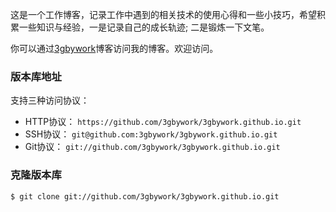 这是一个工作博客，记录工作中遇到的相关技术的使用心得和一些小技巧，希望积累一些知识与经验，一是记录自己的成长轨迹; 二是锻炼一下文笔。

你可以通过[3gbywork](http://3gbywork.github.io/)博客访问我的博客。欢迎访问。

### 版本库地址

支持三种访问协议：

* HTTP协议： `https://github.com/3gbywork/3gbywork.github.io.git`
* SSH协议： `git@github.com:3gbywork/3gbywork.github.io.git`
* Git协议： `git://github.com/3gbywork/3gbywork.github.io.git`

### 克隆版本库

`$ git clone git://github.com/3gbywork/3gbywork.github.io.git`

